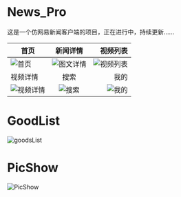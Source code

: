 # News_Pro
这是一个仿网易新闻客户端的项目，正在进行中，持续更新......

| 首页        |      新闻详情           |  视频列表  |
| ------------- |:-------------:| ------------:|
| ![首页](https://github.com/manofit/ScreenPics/blob/master/News_Pro_Pics/%E9%A6%96%E9%A1%B5.gif)     | ![图文详情](https://github.com/manofit/ScreenPics/blob/master/News_Pro_Pics/%E5%9B%BE%E6%96%87%E8%AF%A6%E6%83%85.gif) | ![视频列表](https://github.com/manofit/ScreenPics/blob/master/News_Pro_Pics/%E8%A7%86%E9%A2%91%E5%88%97%E8%A1%A8.gif) |
| 视频详情        |      搜索           |  我的  |
| ![视频详情](https://github.com/manofit/ScreenPics/blob/master/News_Pro_Pics/%E8%A7%86%E9%A2%91%E8%AF%A6%E6%83%85.gif)     | ![搜索](https://github.com/manofit/ScreenPics/blob/master/News_Pro_Pics/%E6%90%9C%E7%B4%A2.gif) | ![我的](https://github.com/manofit/ScreenPics/blob/master/News_Pro_Pics/%E6%88%91%E7%9A%84.png) |

# GoodList
![goodsList](https://github.com/manofit/ScreenPics/blob/master/PicShow%26GoodsLIst/goodsList.png)

# PicShow
![PicShow](https://github.com/manofit/ScreenPics/blob/master/PicShow%26GoodsLIst/pic_show.gif)


